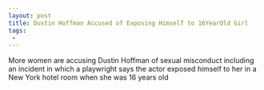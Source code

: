```yaml
---
layout: post
title: Dustin Hoffman Accused of Exposing Himself to 16YearOld Girl
tags:
 -
---
```

More women are accusing Dustin Hoffman of sexual misconduct including an incident in which a playwright says the actor exposed himself to her in a New York hotel room when she was 16 years old
